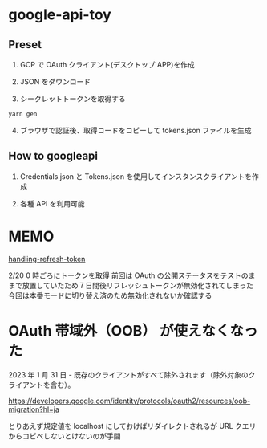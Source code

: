 # google-api-toy

## Preset

1. GCP で OAuth クライアント(デスクトップ APP)を作成

2. JSON をダウンロード

3. シークレットトークンを取得する

```sh
yarn gen
```

4. ブラウザで認証後、取得コードをコピーして tokens.json ファイルを生成

## How to googleapi

1. Credentials.json と Tokens.json を使用してインスタンスクライアントを作成

2. 各種 API を利用可能

# MEMO

[handling-refresh-token](https://github.com/googleapis/google-api-nodejs-client#handling-refresh-tokens)

2/20 0 時ごろにトークンを取得
前回は OAuth の公開ステータスをテストのままで放置していたため７日間後リフレッシュトークンが無効化されてしまった
今回は本番モードに切り替え済のため無効化されないか確認する

# OAuth 帯域外（OOB） が使えなくなった

2023 年 1 月 31 日 - 既存のクライアントがすべて除外されます（除外対象のクライアントを含む）。

https://developers.google.com/identity/protocols/oauth2/resources/oob-migration?hl=ja

とりあえず規定値を localhost にしておけばリダイレクトされるが URL クエリからコピペしないとけないのが手間
